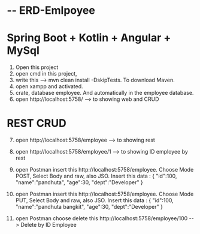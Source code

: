# -- ERD-Emlpoyee

# Spring Boot + Kotlin + Angular + MySql 

1. Open this project
2. open cmd in this project, 
3. write this --> mvn clean install -DskipTests. To download Maven.
5. open xampp and activated.
4. crate, database employee. And automatically in the employee database.
5. open http://localhost:5758/ --> to showing web and CRUD 

# REST CRUD
7. open http://localhost:5758/employee --> to showing rest
8. open http://localhost:5758/employee/1 --> to showing ID employee by rest
9. open Postman insert this http://localhost:5758/employee. Choose Mode POST, Select Body and raw, also JSO. Insert this data : 
   {   "id":100,
      "name":"pandhuta",
      "age":30,
      "dept":"Developer"
   }
   
 9.  open Postman insert this http://localhost:5758/employee. Choose Mode PUT, Select Body and raw, also JSO. Insert this data :
   {   "id":100,
      "name":"pandhuta bangkit",
      "age":30,
      "dept":"Developer"
   }
   
 10. open Postman choose delete this http://localhost:5758/employee/100 --> Delete by ID Employee


